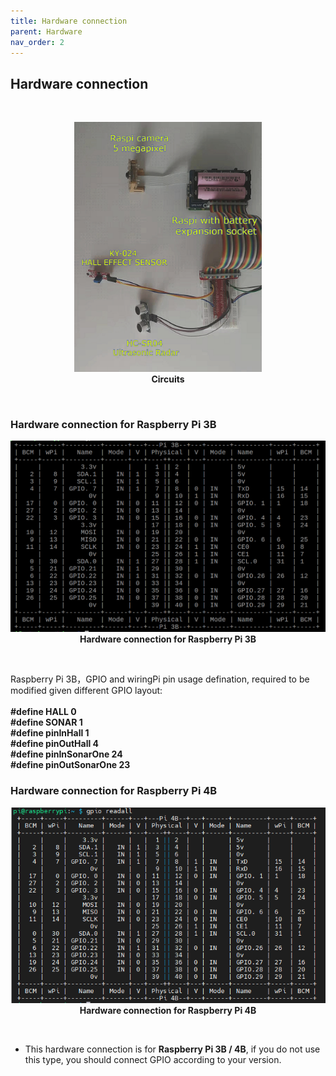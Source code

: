 ```yaml
---
title: Hardware connection
parent: Hardware
nav_order: 2
---
```


## Hardware connection
<br>
<p align="center">
  <img src="../images/circuits.png" width="300">
  <br> 
  <b> Circuits </b>    
</p>
<br>

### Hardware connection for Raspberry Pi 3B 
<p align="center">
  <img src="../images/gpio-readout.png" width="600">
  <br> 
  <b> Hardware connection for Raspberry Pi 3B </b>    
</p>
<br>

Raspberry Pi 3B，GPIO and wiringPi pin usage defination, required to be modified given different GPIO layout: <br><br>
**#define HALL 0 <br>
#define SONAR 1 <br>
#define pinInHall 1 <br>
#define pinOutHall 4 <br>
#define pinInSonarOne 24 <br>
#define pinOutSonarOne 23** <br>

### Hardware connection for Raspberry Pi 4B 
<p align="center">
  <img src="../images/Hardware_Connection.png" width="600">
  <br> 
  <b> Hardware connection for Raspberry Pi 4B </b>    
</p>
<br>

* This hardware connection is for **Raspberry Pi 3B / 4B**, if you do not use this type, you should connect GPIO according to your version.
